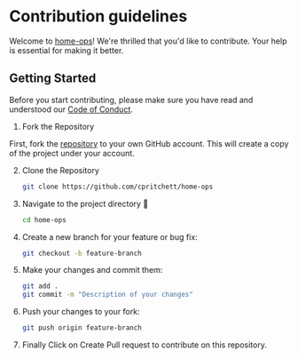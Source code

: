 # Contribution guidelines

Welcome to [home-ops](https://github.com/cpritchett/home-ops)! We're thrilled that you'd like to contribute. Your help is essential for making it better.

## Getting Started

Before you start contributing, please make sure you have read and understood our [Code of Conduct](CODE_OF_CONDUCT.md).

1. Fork the Repository

First, fork the [repository](https://github.com/cpritchett/home-ops) to your own GitHub account. This will create a copy of the project under your account.

2. Clone the Repository

   ```sh
   git clone https://github.com/cpritchett/home-ops
   ```

3. Navigate to the project directory 📁

   ```sh
   cd home-ops
   ```

4. Create a new branch for your feature or bug fix:

   ```sh
   git checkout -b feature-branch
   ```

5. Make your changes and commit them:

   ```sh
   git add .
   git commit -m "Description of your changes"
   ```

6. Push your changes to your fork:

   ```sh
   git push origin feature-branch
   ```

7. Finally Click on Create Pull request to contribute on this repository.
